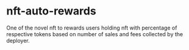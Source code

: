# nft-auto-rewards
One of the novel nft to rewards users holding nft with percentage of respective tokens based on number of sales and fees collected by the deployer. 
